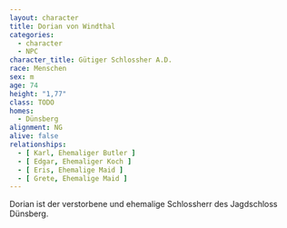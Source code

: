 ```yaml
---
layout: character
title: Dorian von Windthal
categories:
  - character
  - NPC
character_title: Gütiger Schlossher A.D.
race: Menschen
sex: m
age: 74
height: "1,77"
class: TODO
homes:
  - Dünsberg
alignment: NG
alive: false
relationships:
  - [ Karl, Ehemaliger Butler ]
  - [ Edgar, Ehemaliger Koch ]
  - [ Eris, Ehemalige Maid ]
  - [ Grete, Ehemalige Maid ]
---
```


Dorian ist der verstorbene und ehemalige Schlossherr des Jagdschloss Dünsberg.